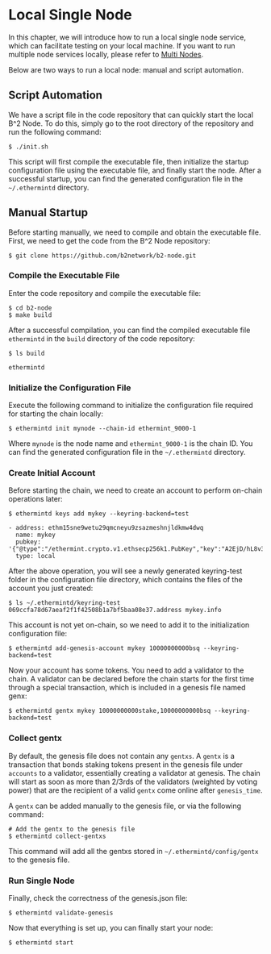 # Local Single Node

In this chapter, we will introduce how to run a local single node service, which can facilitate testing on your local machine. If you want to run multiple node services locally, please refer to [Multi Nodes](./multi-nodes.md).

Below are two ways to run a local node: manual and script automation.

## Script Automation

We have a script file in the code repository that can quickly start the local B^2 Node. To do this, simply go to the root directory of the repository and run the following command:

```
$ ./init.sh
```

This script will first compile the executable file, then initialize the startup configuration file using the executable file, and finally start the node. After a successful startup, you can find the generated configuration file in the `~/.ethermintd` directory.

## Manual Startup

Before starting manually, we need to compile and obtain the executable file. First, we need to get the code from the B^2 Node repository:

```
$ git clone https://github.com/b2network/b2-node.git
```

### Compile the Executable File

Enter the code repository and compile the executable file:

```
$ cd b2-node
$ make build
```

After a successful compilation, you can find the compiled executable file `ethermintd` in the `build` directory of the code repository:

```
$ ls build

ethermintd
```

### Initialize the Configuration File

Execute the following command to initialize the configuration file required for starting the chain locally:

```
$ ethermintd init mynode --chain-id ethermint_9000-1
```

Where `mynode` is the node name and `ethermint_9000-1` is the chain ID. You can find the generated configuration file in the `~/.ethermintd` directory.

### Create Initial Account

Before starting the chain, we need to create an account to perform on-chain operations later:

```
$ ethermintd keys add mykey --keyring-backend=test

- address: ethm15sne9wetu29qmcneyu9zsazmeshnjldkmw4dwq
  name: mykey
  pubkey: '{"@type":"/ethermint.crypto.v1.ethsecp256k1.PubKey","key":"A2EjD/hL8v3B9856wfBmch4pNwpUwHPN+3rs6e7OyDVE"}'
  type: local
```

After the above operation, you will see a newly generated keyring-test folder in the configuration file directory, which contains the files of the account you just created:

```
$ ls ~/.ethermintd/keyring-test
069ccfa78d67aeaf2f1f42508b1a7bf5baa08e37.address mykey.info
```

This account is not yet on-chain, so we need to add it to the initialization configuration file:

```
$ ethermintd add-genesis-account mykey 10000000000bsq --keyring-backend=test
```

Now your account has some tokens. You need to add a validator to the chain. A validator can be declared before the chain starts for the first time through a special transaction, which is included in a genesis file named genx:

```
$ ethermintd gentx mykey 10000000000stake,10000000000bsq --keyring-backend=test
```

### Collect gentx

By default, the genesis file does not contain any `gentxs`. A `gentx` is a transaction that bonds staking tokens present in the genesis file under `accounts` to a validator, essentially creating a validator at genesis. The chain will start as soon as more than 2/3rds of the validators (weighted by voting power) that are the recipient of a valid `gentx` come online after `genesis_time`.

A `gentx` can be added manually to the genesis file, or via the following command:

```
# Add the gentx to the genesis file
$ ethermintd collect-gentxs
```

This command will add all the gentxs stored in `~/.ethermintd/config/gentx` to the genesis file.

### Run Single Node

Finally, check the correctness of the genesis.json file:

```
$ ethermintd validate-genesis
```

Now that everything is set up, you can finally start your node:

```
$ ethermintd start
```
